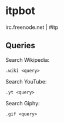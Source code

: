 # itpbot

irc.freenode.net | #itp

## Queries

Search Wikipedia:

	.wiki <query>

Search YouTube:

	.yt <query>

Search Giphy:

	.gif <query>

